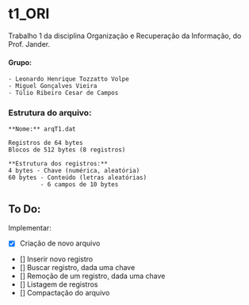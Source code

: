 # t1_ORI
Trabalho 1 da disciplina Organização e Recuperação da Informação, do Prof. Jander.

#### **Grupo:**
    - Leonardo Henrique Tozzatto Volpe
    - Miguel Gonçalves Vieira
    - Túlio Ribeiro Cesar de Campos


### Estrutura do arquivo:

    **Nome:** arqT1.dat

    Registros de 64 bytes
    Blocos de 512 bytes (8 registros)

    **Estrutura dos registros:**
    4 bytes - Chave (numérica, aleatória)
    60 bytes - Conteúdo (letras aleatórias)
             - 6 campos de 10 bytes


## To Do:

Implementar:
- [x] Criação de novo arquivo
- [] Inserir novo registro
- [] Buscar registro, dada uma chave
- [] Remoção de um registro, dada uma chave
- [] Listagem de registros
- [] Compactação do arquivo